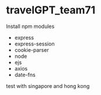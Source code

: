 # travelGPT_team71
Install npm modules
- express
- express-session
- cookie-parser
- node
- ejs
- axios
- date-fns

test with singapore and hong kong
